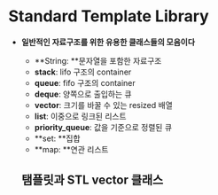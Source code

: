 Standard Template Library
=========================
* **일반적인 자료구조를 위한 유용한 클래스들의 모음이다**
  * **String: **문자열을 포함한 자료구조
  * **stack**: lifo 구조의 container
  * **queue**: fifo 구조의 container
  * **deque**: 양쪽으로 출입하는 큐
  * **vector**: 크기를 바꿀 수 있는 resized 배열
  * **list**: 이중으로 링크된 리스트
  * **priority_queue**: 값을 기준으로 정렬된 큐
  * **set: **집합
  * **map: **연관 리스트
  
  ## 탬플릿과 STL vector 클래스
  
